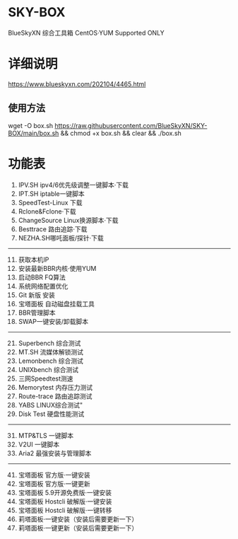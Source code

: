 # SKY-BOX
BlueSkyXN  综合工具箱 CentOS·YUM Supported ONLY

# 详细说明
https://www.blueskyxn.com/202104/4465.html

## 使用方法
wget -O box.sh https://raw.githubusercontent.com/BlueSkyXN/SKY-BOX/main/box.sh && chmod +x box.sh && clear && ./box.sh

# 功能表
1. IPV.SH ipv4/6优先级调整一键脚本·下载
2. IPT.SH iptable一键脚本
3. SpeedTest-Linux 下载
4. Rclone&Fclone·下载
5. ChangeSource Linux换源脚本·下载
6. Besttrace 路由追踪·下载
7. NEZHA.SH哪吒面板/探针·下载
--------------------------------------------------
11. 获取本机IP
12. 安装最新BBR内核·使用YUM
13. 启动BBR FQ算法
14. 系统网络配置优化
15. Git 新版 安装
16. 宝塔面板 自动磁盘挂载工具
17. BBR管理脚本
18. SWAP一键安装/卸载脚本
--------------------------------------------------
21. Superbench 综合测试
22. MT.SH 流媒体解锁测试
23. Lemonbench 综合测试
24. UNIXbench 综合测试
25. 三网Speedtest测速
26. Memorytest 内存压力测试
27. Route-trace 路由追踪测试
28. YABS LINUX综合测试"
29. Disk Test 硬盘性能测试
--------------------------------------------------
31. MTP&TLS 一键脚本
32. V2UI 一键脚本
33. Aria2 最强安装与管理脚本
--------------------------------------------------
41. 宝塔面板 官方版·一键安装
42. 宝塔面板 官方版·一键更新
43. 宝塔面板 5.9开源免费版·一键安装
44. 宝塔面板 Hostcli 破解版·一键安装
45. 宝塔面板 Hostcli 破解版·一键转移
46. 莉塔面板·一键安装（安装后需要更新一下）
47. 莉塔面板·一键更新（安装后需要更新一下）
